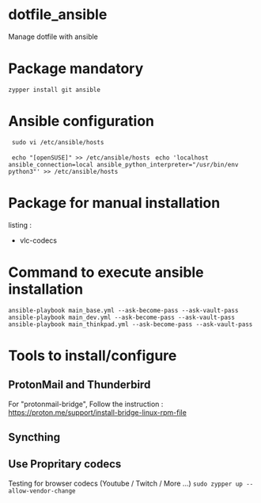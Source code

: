 # dotfile_ansible
Manage dotfile with ansible


# Package mandatory 
`zypper install git ansible` 


# Ansible configuration
` sudo vi /etc/ansible/hosts` 

` echo "[openSUSE]" >> /etc/ansible/hosts` 
` echo 'localhost ansible_connection=local ansible_python_interpreter="/usr/bin/env python3"' >> /etc/ansible/hosts` 


# Package for manual installation

listing :
- vlc-codecs

# Command to execute ansible installation 

`ansible-playbook main_base.yml --ask-become-pass --ask-vault-pass`
`ansible-playbook main_dev.yml --ask-become-pass --ask-vault-pass`
`ansible-playbook main_thinkpad.yml --ask-become-pass --ask-vault-pass`


# Tools to install/configure

## ProtonMail and Thunderbird 

For "protonmail-bridge", Follow the instruction : https://proton.me/support/install-bridge-linux-rpm-file

## Syncthing


## Use Propritary codecs

Testing for browser codecs (Youtube / Twitch / More ...)
`sudo zypper up --allow-vendor-change`




